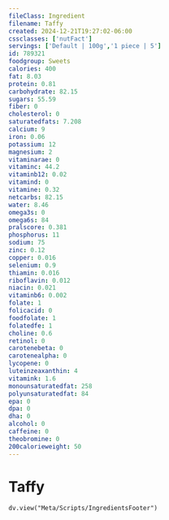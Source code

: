 ```yaml
---
fileClass: Ingredient
filename: Taffy
created: 2024-12-21T19:27:02-06:00
cssclasses: ['nutFact']
servings: ['Default | 100g','1 piece | 5']
id: 789321
foodgroup: Sweets
calories: 400
fat: 8.03
protein: 0.81
carbohydrate: 82.15
sugars: 55.59
fiber: 0
cholesterol: 0
saturatedfats: 7.208
calcium: 9
iron: 0.06
potassium: 12
magnesium: 2
vitaminarae: 0
vitaminc: 44.2
vitaminb12: 0.02
vitamind: 0
vitamine: 0.32
netcarbs: 82.15
water: 8.46
omega3s: 0
omega6s: 84
pralscore: 0.381
phosphorus: 11
sodium: 75
zinc: 0.12
copper: 0.016
selenium: 0.9
thiamin: 0.016
riboflavin: 0.012
niacin: 0.021
vitaminb6: 0.002
folate: 1
folicacid: 0
foodfolate: 1
folatedfe: 1
choline: 0.6
retinol: 0
carotenebeta: 0
carotenealpha: 0
lycopene: 0
luteinzeaxanthin: 4
vitamink: 1.6
monounsaturatedfat: 258
polyunsaturatedfat: 84
epa: 0
dpa: 0
dha: 0
alcohol: 0
caffeine: 0
theobromine: 0
200calorieweight: 50
---
```


# Taffy

```dataviewjs
dv.view("Meta/Scripts/IngredientsFooter")
```